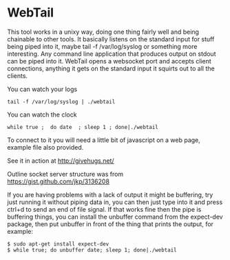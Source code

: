 WebTail
=======

This tool works in a unixy way, doing one thing fairly well and being chainable to other tools. It basically listens on the standard input for stuff being piped into it, maybe tail -f /var/log/syslog or something more interesting. Any command line application that produces output on stdout can be piped into it. WebTail opens a websocket port and accepts client connections, anything it gets on the standard input it squirts out to all the clients.

You can watch your logs

    tail -f /var/log/syslog | ./webtail

You can watch the clock

    while true ;  do date  ; sleep 1 ; done|./webtail

To connect to it you will need a little bit of javascript on a web page, example file also provided.

See it in action at http://givehugs.net/


Outline socket server structure was from https://gist.github.com/jkp/3136208

If you are having problems with a lack of output it might be buffering, try just running it without piping data in, you can then just type into it and press ctrl+d to send an end of file signal. If that works fine then the pipe is buffering things, you can install the unbuffer command from the expect-dev package, then put unbuffer in front of the thing that prints the output, for example:

    $ sudo apt-get install expect-dev
    $ while true; do unbuffer date; sleep 1; done|./webtail
